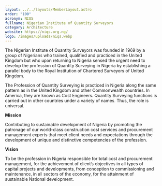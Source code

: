 ```yaml
---
layout: ../../layouts/MemberLayout.astro
order: "100"
acronym: NIQS
fullname: Nigerian Institute of Quantity Surveyors
category: Architecture
website: https://niqs.org.ng/
logo: /images/uploads/niqs.webp
---
```

The Nigerian Institute of Quantity Surveyors was founded in 1969 by a group of Nigerians who trained, qualified and practiced in the United Kingdom but who upon returning to Nigeria sensed the urgent need to develop the profession of Quantity Surveying in Nigeria by establishing a parallel body to the Royal Institution of Chartered Surveyors of United Kingdom.





The Profession of Quantity Surveying is practiced in Nigeria along the same pattern as in the United Kingdom and other Commonwealth countries. In America, they are known as Cost Engineers. Quantity Surveying functions is carried out in other countries under a variety of names. Thus, the role is universal.





**Mission** 

Contributing to sustainable development of Nigeria by promoting the patronage of our world-class construction cost services and procurement management experts that meet client needs and expectations through the development of unique and distinctive competencies of the profession.





**Vision**

To be the profession in Nigeria responsible for total cost and procurement management, for the achievement of client’s objectives in all types of capital projects and developments, from conception to commissioning and maintenance, in all sectors of the economy, for the attainment of sustainable National development.




